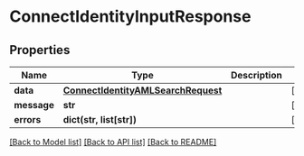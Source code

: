 # ConnectIdentityInputResponse

## Properties
Name | Type | Description | Notes
------------ | ------------- | ------------- | -------------
**data** | [**ConnectIdentityAMLSearchRequest**](ConnectIdentityAMLSearchRequest.md) |  | [optional] 
**message** | **str** |  | [optional] 
**errors** | **dict(str, list[str])** |  | [optional] 

[[Back to Model list]](../README.md#documentation-for-models) [[Back to API list]](../README.md#documentation-for-api-endpoints) [[Back to README]](../README.md)

